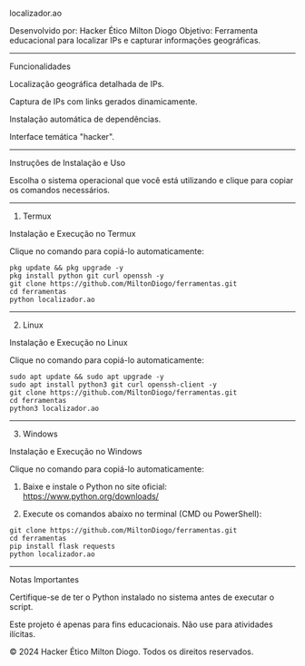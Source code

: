 localizador.ao

Desenvolvido por: Hacker Ético Milton Diogo
Objetivo: Ferramenta educacional para localizar IPs e capturar informações geográficas.


---

Funcionalidades

Localização geográfica detalhada de IPs.

Captura de IPs com links gerados dinamicamente.

Instalação automática de dependências.

Interface temática "hacker".



---

Instruções de Instalação e Uso

Escolha o sistema operacional que você está utilizando e clique para copiar os comandos necessários.


---

1. Termux

Instalação e Execução no Termux

Clique no comando para copiá-lo automaticamente:

<pre>
<code onclick="navigator.clipboard.writeText(`pkg update && pkg upgrade -y
pkg install python git curl openssh -y
git clone https://github.com/MiltonDiogo/ferramentas.git
cd ferramentas
python localizador.ao`)">pkg update && pkg upgrade -y
pkg install python git curl openssh -y
git clone https://github.com/MiltonDiogo/ferramentas.git
cd ferramentas
python localizador.ao</code>
</pre>
---

2. Linux

Instalação e Execução no Linux

Clique no comando para copiá-lo automaticamente:

<pre>
<code onclick="navigator.clipboard.writeText(`sudo apt update && sudo apt upgrade -y
sudo apt install python3 git curl openssh-client -y
git clone https://github.com/MiltonDiogo/ferramentas.git
cd ferramentas
python3 localizador.ao`)">sudo apt update && sudo apt upgrade -y
sudo apt install python3 git curl openssh-client -y
git clone https://github.com/MiltonDiogo/ferramentas.git
cd ferramentas
python3 localizador.ao</code>
</pre>
---

3. Windows

Instalação e Execução no Windows

Clique no comando para copiá-lo automaticamente:

1. Baixe e instale o Python no site oficial:
https://www.python.org/downloads/


2. Execute os comandos abaixo no terminal (CMD ou PowerShell):



<pre>
<code onclick="navigator.clipboard.writeText(`git clone https://github.com/MiltonDiogo/ferramentas.git
cd ferramentas
pip install flask requests
python localizador.ao`)">git clone https://github.com/MiltonDiogo/ferramentas.git
cd ferramentas
pip install flask requests
python localizador.ao</code>
</pre>
---

Notas Importantes

Certifique-se de ter o Python instalado no sistema antes de executar o script.

Este projeto é apenas para fins educacionais. Não use para atividades ilícitas.


© 2024 Hacker Ético Milton Diogo. Todos os direitos reservados.
